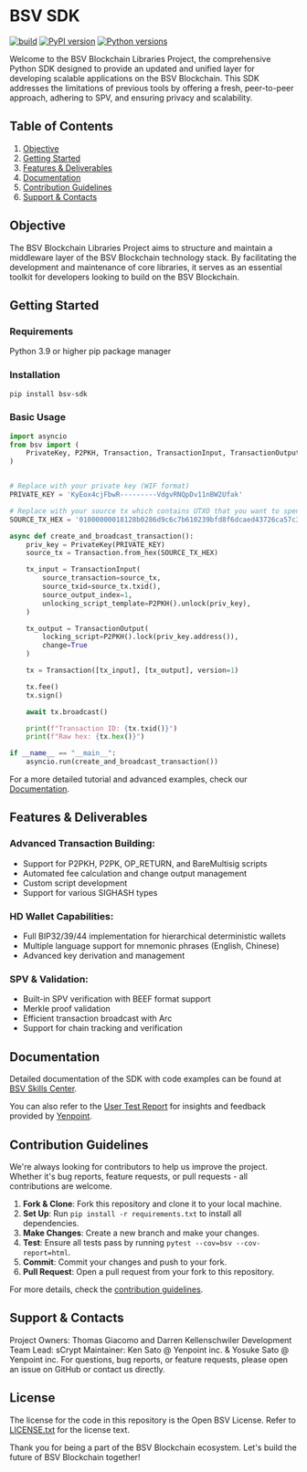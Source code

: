 # BSV SDK

[![build](https://github.com/bitcoin-sv/py-sdk/actions/workflows/build.yml/badge.svg)](https://github.com/bitcoin-sv/py-sdk/actions/workflows/build.yml)
[![PyPI version](https://img.shields.io/pypi/v/bsv-sdk)](https://pypi.org/project/bsv-sdk)
[![Python versions](https://img.shields.io/pypi/pyversions/bsv-sdk)](https://pypi.org/project/bsv-sdk)


Welcome to the BSV Blockchain Libraries Project, the comprehensive Python SDK designed to provide an updated and unified layer for developing scalable applications on the BSV Blockchain. This SDK addresses the limitations of previous tools by offering a fresh, peer-to-peer approach, adhering to SPV, and ensuring privacy and scalability.
## Table of Contents

1. [Objective](#objective)
2. [Getting Started](#getting-started)
3. [Features & Deliverables](#features--deliverables)
4. [Documentation](#documentation)
5. [Contribution Guidelines](#contribution-guidelines)
6. [Support & Contacts](#support--contacts)

## Objective

The BSV Blockchain Libraries Project aims to structure and maintain a middleware layer of the BSV Blockchain technology stack. By facilitating the development and maintenance of core libraries, it serves as an essential toolkit for developers looking to build on the BSV Blockchain.

## Getting Started

### Requirements

Python 3.9 or higher
pip package manager

### Installation

```bash
pip install bsv-sdk
```

### Basic Usage

```python
import asyncio
from bsv import (
    PrivateKey, P2PKH, Transaction, TransactionInput, TransactionOutput
)


# Replace with your private key (WIF format)
PRIVATE_KEY = 'KyEox4cjFbwR---------VdgvRNQpDv11nBW2Ufak'

# Replace with your source tx which contains UTXO that you want to spend (raw hex format)
SOURCE_TX_HEX = '01000000018128b0286d9c6c7b610239bfd8f6dcaed43726ca57c33aa43341b2f360430f23020000006b483045022100b6a60f7221bf898f48e4a49244e43c99109c7d60e1cd6b1f87da30dce6f8067f02203cac1fb58df3d4bf26ea2aa54e508842cb88cc3b3cec9b644fb34656ff3360b5412102cdc6711a310920d8fefbe8ee73b591142eaa7f8668e6be44b837359bfa3f2cb2ffffffff0201000000000000001976a914dd2898df82e086d729854fc0d35a449f30f3cdcc88acce070000000000001976a914dd2898df82e086d729854fc0d35a449f30f3cdcc88ac00000000'

async def create_and_broadcast_transaction():
    priv_key = PrivateKey(PRIVATE_KEY)
    source_tx = Transaction.from_hex(SOURCE_TX_HEX)

    tx_input = TransactionInput(
        source_transaction=source_tx,
        source_txid=source_tx.txid(),
        source_output_index=1,
        unlocking_script_template=P2PKH().unlock(priv_key),
    )

    tx_output = TransactionOutput(
        locking_script=P2PKH().lock(priv_key.address()),
        change=True
    )

    tx = Transaction([tx_input], [tx_output], version=1)

    tx.fee()
    tx.sign()

    await tx.broadcast()

    print(f"Transaction ID: {tx.txid()}")
    print(f"Raw hex: {tx.hex()}")

if __name__ == "__main__":
    asyncio.run(create_and_broadcast_transaction())
```

For a more detailed tutorial and advanced examples, check our [Documentation](#documentation).

## Features & Deliverables

### Advanced Transaction Building:

* Support for P2PKH, P2PK, OP_RETURN, and BareMultisig scripts
* Automated fee calculation and change output management
* Custom script development
* Support for various SIGHASH types


### HD Wallet Capabilities:

* Full BIP32/39/44 implementation for hierarchical deterministic wallets
* Multiple language support for mnemonic phrases (English, Chinese)
* Advanced key derivation and management


### SPV & Validation:

* Built-in SPV verification with BEEF format support
* Merkle proof validation
* Efficient transaction broadcast with Arc
* Support for chain tracking and verification


## Documentation

Detailed documentation of the SDK with code examples can be found at [BSV Skills Center](https://docs.bsvblockchain.org/guides/sdks/py).

You can also refer to the [User Test Report](./docs/Py-SDK%20User%20Test%20Report.pdf) for insights and feedback provided by
[Yenpoint](https://yenpoint.jp/).

## Contribution Guidelines

We're always looking for contributors to help us improve the project. Whether it's bug reports, feature requests, or pull requests - all
contributions are welcome.

1. **Fork & Clone**: Fork this repository and clone it to your local machine.
2. **Set Up**: Run `pip install -r requirements.txt` to install all dependencies.
3. **Make Changes**: Create a new branch and make your changes.
4. **Test**: Ensure all tests pass by running `pytest --cov=bsv --cov-report=html`.
5. **Commit**: Commit your changes and push to your fork.
6. **Pull Request**: Open a pull request from your fork to this repository.

For more details, check the [contribution guidelines](./CONTRIBUTING.md).

## Support & Contacts
Project Owners: Thomas Giacomo and Darren Kellenschwiler
Development Team Lead: sCrypt
Maintainer: Ken Sato @ Yenpoint inc. & Yosuke Sato @ Yenpoint inc.
For questions, bug reports, or feature requests, please open an issue on GitHub or contact us directly.
## License

The license for the code in this repository is the Open BSV License. Refer to [LICENSE.txt](./LICENSE.txt) for the license text.

Thank you for being a part of the BSV Blockchain ecosystem. Let's build the future of BSV Blockchain together!
